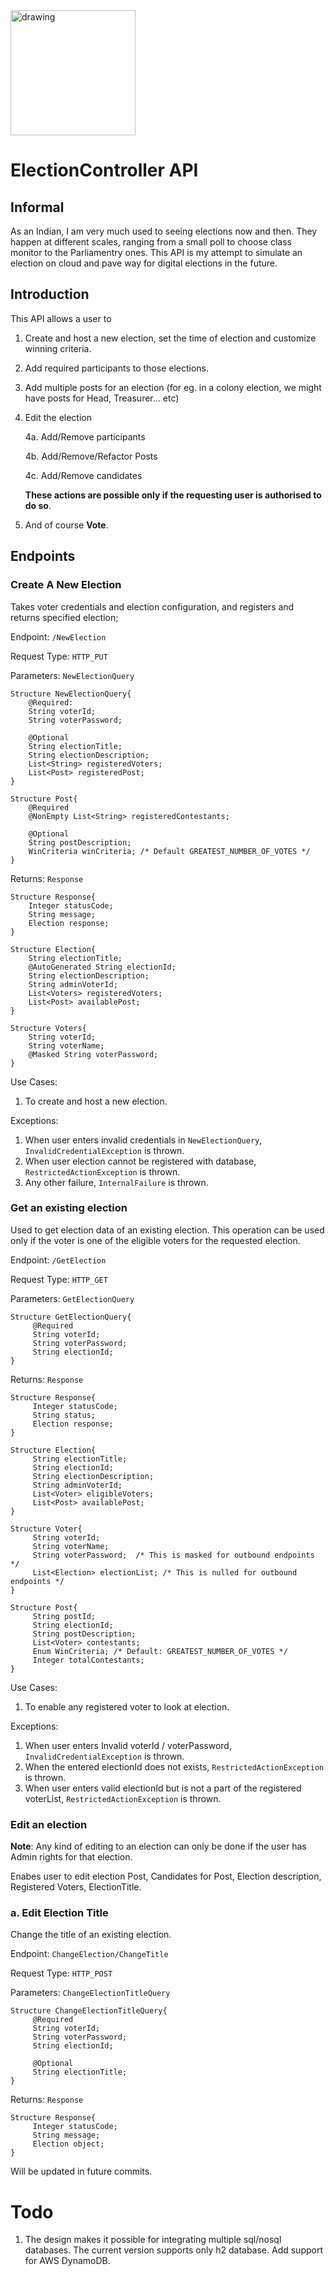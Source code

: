 <img src="https://image.flaticon.com/icons/png/512/95/95375.png" alt="drawing" width="200"/>

# ElectionController API #

## Informal ##
As an Indian, I am very much used to seeing elections
now and then. They happen at different scales, ranging
from a small poll to choose class monitor to the
Parliamentry ones. This API is my attempt to simulate
an election on cloud and pave way for digital elections
in the future.

## Introduction ##
This API allows a user to 
1. Create and host a new election, set the time of
   election and customize winning criteria.
2. Add required participants to those elections.
3. Add multiple posts for an election (for eg. in a 
   colony election, we might have posts for Head, 
   Treasurer... etc)
4. Edit the election
   
   4a. Add/Remove participants
   
   4b. Add/Remove/Refactor Posts
   
    4c. Add/Remove candidates
    
   **These actions are possible only if the
   requesting user is authorised to do so**.
5. And of course **Vote**.


## Endpoints ##

### Create A New Election ###

Takes voter credentials and election configuration, and
registers and returns specified election;

Endpoint: ```/NewElection```

Request Type: ```HTTP_PUT```

Parameters: ```NewElectionQuery```

    Structure NewElectionQuery{
        @Required:
        String voterId;
        String voterPassword;
        
        @Optional
        String electionTitle;
        String electionDescription;
        List<String> registeredVoters;
        List<Post> registeredPost;
    }

    Structure Post{
        @Required
        @NonEmpty List<String> registeredContestants;

        @Optional
        String postDescription;
        WinCriteria winCriteria; /* Default GREATEST_NUMBER_OF_VOTES */
    }

Returns: ```Response```

    Structure Response{
        Integer statusCode;
        String message;
        Election response;
    }
    
    Structure Election{
        String electionTitle;
        @AutoGenerated String electionId;
        String electionDescription;
        String adminVoterId;
        List<Voters> registeredVoters;
        List<Post> availablePost;
    }

    Structure Voters{
        String voterId;
        String voterName;
        @Masked String voterPassword;
    }

Use Cases:
1. To create and host a new election.

Exceptions:
1. When user enters invalid credentials in ```NewElectionQuery```, 
   ```InvalidCredentialException``` is thrown.
2. When user election cannot be registered with database, 
  ```RestrictedActionException``` is thrown.
3. Any other failure, ```InternalFailure``` is thrown.

### Get an existing election ###

Used to get election data of an existing election. 
This operation can be used only if the voter is one of
the eligible voters for the requested election.

Endpoint: ```/GetElection```

Request Type: ```HTTP_GET```

Parameters: ```GetElectionQuery```

    Structure GetElectionQuery{
         @Required
         String voterId;
         String voterPassword;
         String electionId;
    }

Returns: ```Response```

    Structure Response{
         Integer statusCode; 
         String status;
         Election response;
    }

    Structure Election{
         String electionTitle;
         String electionId;
         String electionDescription;
         String adminVoterId;
         List<Voter> eligibleVoters;
         List<Post> availablePost;
    }

    Structure Voter{
         String voterId;
         String voterName;
         String voterPassword;  /* This is masked for outbound endpoints */
         List<Election> electionList; /* This is nulled for outbound endpoints */
    }

    Structure Post{
         String postId;
         String electionId;
         String postDescription;
         List<Voter> contestants;
         Enum WinCriteria; /* Default: GREATEST_NUMBER_OF_VOTES */
         Integer totalContestants;
    }

Use Cases: 

1. To enable any registered voter to look at election.

Exceptions:

1. When user enters Invalid voterId / voterPassword, ```InvalidCredentialException```
   is thrown.
2. When the entered electionId does not exists, ```RestrictedActionException``` is thrown.
3. When user enters valid electionId but is not a part of the registered voterList, ```RestrictedActionException```
   is thrown.
   
### Edit an election ###
**Note**: Any kind of editing to an election can only be done if
the user has Admin rights for that election.

Enabes user to edit election Post, Candidates for Post, Election description,
Registered Voters, ElectionTitle.

  ### a. Edit Election Title ###
   Change the title of an existing election.
   
   Endpoint: ```ChangeElection/ChangeTitle```
   
   Request Type: ```HTTP_POST```

   Parameters: ```ChangeElectionTitleQuery```

    Structure ChangeElectionTitleQuery{
         @Required
         String voterId;
         String voterPassword;
         String electionId;

         @Optional
         String electionTitle;
    }
   
   Returns: ```Response```

    Structure Response{
         Integer statusCode;
         String message;
         Election object;
    }


Will be updated in future commits.

# Todo #
1. The design makes it possible for integrating 
    multiple sql/nosql databases. The current version
   supports only h2 database. Add support for AWS DynamoDB.
